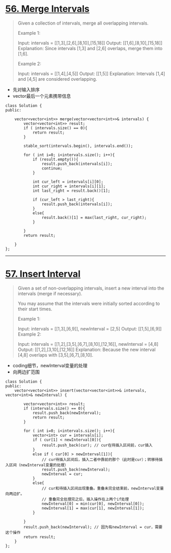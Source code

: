 # [56. Merge Intervals](https://leetcode.com/problems/merge-intervals/)

>Given a collection of intervals, merge all overlapping intervals.
>
>Example 1:
>
>Input: intervals = [[1,3],[2,6],[8,10],[15,18]]
>Output: [[1,6],[8,10],[15,18]]
>Explanation: Since intervals [1,3] and [2,6] overlaps, merge them into [1,6].
>
>Example 2:
>
>Input: intervals = [[1,4],[4,5]]
>Output: [[1,5]]
>Explanation: Intervals [1,4] and [4,5] are considered overlapping.

- 先对输入排序
- vector最后一个元素携带信息

```
class Solution {
public:
    
    vector<vector<int>> merge(vector<vector<int>>& intervals) {
        vector<vector<int>> result;
        if ( intervals.size() == 0){
            return result;
        }
        
        stable_sort(intervals.begin(), intervals.end());
        
        for ( int i=0; i<intervals.size(); i++){
            if (result.empty()){
                result.push_back(intervals[i]);
                continue;
            }
            
            int cur_left = intervals[i][0];
            int cur_right = intervals[i][1];
            int last_right = result.back()[1];
            
            if (cur_left > last_right){
                result.push_back(intervals[i]);
            }
            else{
                result.back()[1] = max(last_right, cur_right);
            }
            
        }
        return result;
        
    }
};
```
---
# [57. Insert Interval](https://leetcode.com/problems/insert-interval/)

> Given a set of non-overlapping intervals, insert a new interval into the intervals (merge if necessary).
>
> You may assume that the intervals were initially sorted according to their start times.
>
> Example 1:
>
> Input: intervals = [[1,3],[6,9]], newInterval = [2,5]
> Output: [[1,5],[6,9]]
> Example 2:
> 
> Input: intervals = [[1,2],[3,5],[6,7],[8,10],[12,16]], newInterval = [4,8]
> Output: [[1,2],[3,10],[12,16]]
> Explanation: Because the new interval [4,8] overlaps with [3,5],[6,7],[8,10].

- coding细节，newInterval变量的处理
- 向两边扩范围

```
class Solution {
public:
    vector<vector<int>> insert(vector<vector<int>>& intervals, vector<int>& newInterval) {
        
        vector<vector<int>> result;
        if (intervals.size() == 0){
            result.push_back(newInterval);
            return result;
        }
        
        for ( int i=0; i<intervals.size(); i++){
            vector<int> cur = intervals[i];
            if ( cur[1] < newInterval[0]){
                result.push_back(cur); // cur在待插入区间前，cur插入
            }
            else if ( cur[0] > newInterval[1]){
                // cur待插入区间后，插入二者中靠前的那个（此时是cur）；转移待插入区间（newInterval变量的处理）
                result.push_back(newInterval);
                newInterval = cur;
            }
            else{
                // cur和待插入区间出现重叠。重叠未完全结束前，newInterval变量向两边扩。
                // 重叠完全处理完之后，插入操作在上两个if处理
                newInterval[0] = min(cur[0], newInterval[0]);
                newInterval[1] = max(cur[1], newInterval[1]);
            }
            
        }
        result.push_back(newInterval); // 因为有newInterval = cur，需要这个操作
        return result;
    }
};
```



